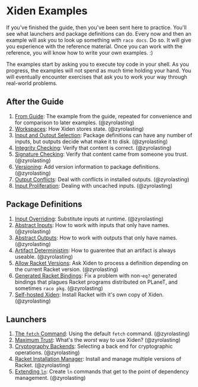 # Xiden Examples

If you've finished the guide, then you've been sent here to
practice. You'll see what launchers and package definitions can
do. Every now and then an example will ask you to look up something
with `raco docs`. Do so. It will give you experience with the
reference material.  Once you can work with the reference, you will
know how to write your own examples. :)

The examples start by asking you to execute toy code in your shell.
As you progress, the examples will not spend as much time holding your
hand.  You will eventually encounter exercises that ask you to work
your way through real-world problems.


## After the Guide
1. [From Guide](./from-guide): The example from the guide, repeated
   for convenience and for comparison to later
   examples. (@zyrolasting)
1. [Workspaces](./workspaces): How Xiden stores state. (@zyrolasting)
1. [Input and Output Selection](./input-output-selection): Package
   definitions can have any number of inputs, but outputs decide what
   make it to disk. (@zyrolasting)
1. [Integrity Checking](./integrity-checking): Verify that content is
   correct.  (@zyrolasting)
1. [Signature Checking](./signature-checking): Verify that content
   came from someone you trust.  (@zyrolasting)
1. [Versioning](./versioning): Add version information to package
   definitions. (@zyrolasting)
1. [Output Conflicts](./output-conflicts): Deal with conflicts in
   installed outputs. (@zyrolasting)
1. [Input Proliferation](./input-proliferation): Dealing with uncached
   inputs. (@zyrolasting)


## Package Definitions
1. [Input Overriding](./input-overriding): Substitute inputs at
   runtime. (@zyrolasting)
1. [Abstract Inputs](./abstract-inputs): How to work with inputs that
   only have names.  (@zyrolasting)
1. [Abstract Outputs](./abstract-outputs): How to work with outputs
   that only have names.  (@zyrolasting)
1. [Artifact Deterministim](./determinism): How to guarentee that an
   artifact is always useable.  (@zyrolasting)
1. [Allow Racket Versions](./allow-racket-versions): Ask Xiden to
   process a definition depending on the current Racket
   version. (@zyrolasting)
1. [Generated Racket Bindings](./generated-racket-bindings): Fix a
   problem with non-`eq?` generated bindings that plagues Racket
   programs distributed on PLaneT, and sometimes `raco pkg`. (@zyrolasting)
1. [Self-hosted Xiden](./self-hosting): Install Racket with it's own
   copy of Xiden. (@zyrolasting)


## Launchers
1. [The `fetch` Command](./fetch-command): Using the default `fetch`
   command. (@zyrolasting)
1. [Maximum Trust](./maximum-trust): What's the _worst_ way to use
   Xiden? (@zyrolasting)
1. [Cryptography Backends](./cryptography-backends): Selecting a back
   end for cryptographic operations. (@zyrolasting)
1. [Racket Installation Manager](./racket-installation-manager):
   Install and manage multiple versions of Racket. (@zyrolasting)
1. [Extending `ln`](./extend-ln):
   Create `ln` commands that get to the point of dependency management. (@zyrolasting)

